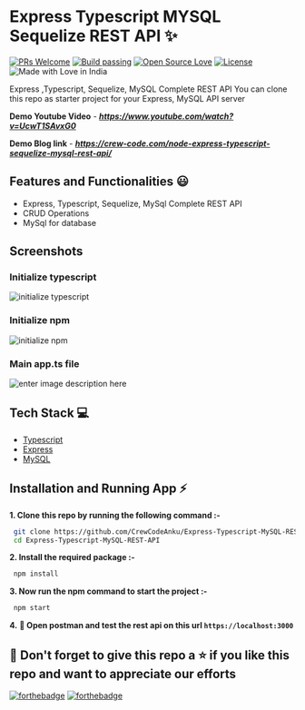 # Express Typescript MYSQL Sequelize REST API ✨

[![PRs Welcome](https://img.shields.io/badge/PRs-welcome-brightgreen.svg?style=flat-square)](https://crew-code.com/node-express-typescript-sequelize-mysql-rest-api/)&nbsp;[![Build passing](https://img.shields.io/badge/Build-Passing-brightgreen.svg?style=flat-square)](https://crew-code.com/node-express-typescript-sequelize-mysql-rest-api/)&nbsp;[![Open Source Love](https://badges.frapsoft.com/os/v1/open-source.svg?v=102)](https://crew-code.com/node-express-typescript-sequelize-mysql-rest-api/)&nbsp;[![License](https://img.shields.io/badge/license-MIT-brightgreen)](https://crew-code.com/node-express-typescript-sequelize-mysql-rest-api/)&nbsp;![Made with Love in India](https://madewithlove.org.in/badge.svg)

Express ,Typescript, Sequelize, MySQL Complete REST API You can clone this repo as starter project for your Express, MySQL API server

**Demo Youtube Video** - ***https://www.youtube.com/watch?v=UcwT1SAvxG0***

**Demo Blog link** - ***https://crew-code.com/node-express-typescript-sequelize-mysql-rest-api/***

## Features and Functionalities 😃

- Express, Typescript, Sequelize, MySql Complete REST API
- CRUD Operations
- MySql for database

## Screenshots

### Initialize typescript

![initialize typescript](https://drive.google.com/uc?export=view&id=1ffFxyCLIqOGeDV7eEuOAxqAfyWrGfQF-)

### Initialize npm

![initialize npm](https://drive.google.com/uc?export=view&id=1j0c_1yt_1eZDXF7gGR_HVsJLkpu2HhCP)

### Main app.ts file

![enter image description here](https://drive.google.com/uc?export=view&id=1DoqAz7vFxkg_3okbYf3XtBusc7opgzKD)

## Tech Stack 💻

- [Typescript](https://www.typescriptlang.org/)
- [Express](https://expressjs.com/)
- [MySQL](https://www.mysql.com/)

## Installation and Running App :zap:

**1. Clone this repo by running the following command :-**

```bash
 git clone https://github.com/CrewCodeAnku/Express-Typescript-MySQL-REST-API.git
 cd Express-Typescript-MySQL-REST-API
```

**2. Install the required package :-**

```bash
 npm install
```

**3. Now run the npm command to start the project :-**

```bash
 npm start
```

**4.** **🎉 Open postman and test the rest api on this url `https://localhost:3000`**

## 🤩 Don't forget to give this repo a ⭐ if you like this repo and want to appreciate our efforts

[![forthebadge](https://forthebadge.com/images/badges/built-with-love.svg)](https://forthebadge.com)
[![forthebadge](https://forthebadge.com/images/badges/built-by-developers.svg)](https://forthebadge.com)

